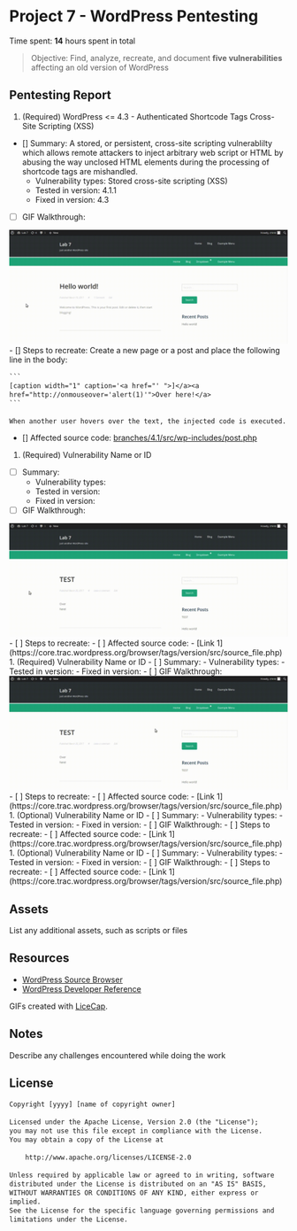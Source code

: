 # Project 7 - WordPress Pentesting

Time spent: **14** hours spent in total

> Objective: Find, analyze, recreate, and document **five vulnerabilities** affecting an old version of WordPress

## Pentesting Report

1. (Required) WordPress <= 4.3 - Authenticated Shortcode Tags Cross-Site Scripting (XSS)
  - [] Summary: A stored, or persistent, cross-site scripting vulnerablilty which allows remote attackers to inject arbitrary web script or HTML by abusing the way unclosed HTML elements during the processing of shortcode tags are mishandled.
    - Vulnerability types: Stored cross-site scripting (XSS)
    - Tested in version: 4.1.1
    - Fixed in version: 4.3
  - [ ] GIF Walkthrough:
 <img src='https://github.com/mostafizur188/web_security-week7/blob/master/Images/week7_demo1.gif' />
  - [] Steps to recreate: Create a new page or a post and place the following line in the body:

    ```
    [caption width="1" caption='<a href="' ">]</a><a href="http://onmouseover='alert(1)'">Over here!</a>
    ```

    When another user hovers over the text, the injected code is executed.

  - [] Affected source code: [branches/4.1/src/wp-includes/post.php](https://core.trac.wordpress.org/browser/branches/4.1/src/wp-includes/post.php)
  
1. (Required) Vulnerability Name or ID
  - [ ] Summary: 
    - Vulnerability types:
    - Tested in version:
    - Fixed in version: 
  - [ ] GIF Walkthrough:
 <img src='https://github.com/mostafizur188/web_security-week7/blob/master/Images/week7_demo2.gif' />
  - [ ] Steps to recreate: 
  - [ ] Affected source code:
    - [Link 1](https://core.trac.wordpress.org/browser/tags/version/src/source_file.php)
1. (Required) Vulnerability Name or ID
  - [ ] Summary: 
    - Vulnerability types:
    - Tested in version:
    - Fixed in version: 
  - [ ] GIF Walkthrough:
   <img src='https://github.com/mostafizur188/web_security-week7/blob/master/Images/week7_demo3.gif' />
  - [ ] Steps to recreate: 
  - [ ] Affected source code:
    - [Link 1](https://core.trac.wordpress.org/browser/tags/version/src/source_file.php)
1. (Optional) Vulnerability Name or ID
  - [ ] Summary: 
    - Vulnerability types:
    - Tested in version:
    - Fixed in version: 
  - [ ] GIF Walkthrough: 
  - [ ] Steps to recreate: 
  - [ ] Affected source code:
    - [Link 1](https://core.trac.wordpress.org/browser/tags/version/src/source_file.php)
1. (Optional) Vulnerability Name or ID
  - [ ] Summary: 
    - Vulnerability types:
    - Tested in version:
    - Fixed in version: 
  - [ ] GIF Walkthrough: 
  - [ ] Steps to recreate: 
  - [ ] Affected source code:
    - [Link 1](https://core.trac.wordpress.org/browser/tags/version/src/source_file.php) 

## Assets

List any additional assets, such as scripts or files

## Resources

- [WordPress Source Browser](https://core.trac.wordpress.org/browser/)
- [WordPress Developer Reference](https://developer.wordpress.org/reference/)

GIFs created with [LiceCap](http://www.cockos.com/licecap/).

## Notes

Describe any challenges encountered while doing the work

## License

    Copyright [yyyy] [name of copyright owner]

    Licensed under the Apache License, Version 2.0 (the "License");
    you may not use this file except in compliance with the License.
    You may obtain a copy of the License at

        http://www.apache.org/licenses/LICENSE-2.0

    Unless required by applicable law or agreed to in writing, software
    distributed under the License is distributed on an "AS IS" BASIS,
    WITHOUT WARRANTIES OR CONDITIONS OF ANY KIND, either express or implied.
    See the License for the specific language governing permissions and
    limitations under the License.

